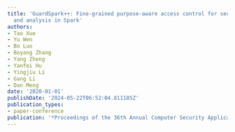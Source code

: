 ```yaml
---
title: 'GuardSpark++: Fine-grained purpose-aware access control for secure data sharing
  and analysis in Spark'
authors:
- Tao Xue
- Yu Wen
- Bo Luo
- Boyang Zhang
- Yang Zheng
- Yanfei Hu
- Yingjiu Li
- Gang Li
- Dan Meng
date: '2020-01-01'
publishDate: '2024-05-22T06:52:04.811185Z'
publication_types:
- paper-conference
publication: '*Proceedings of the 36th Annual Computer Security Applications Conference*'
---
```

